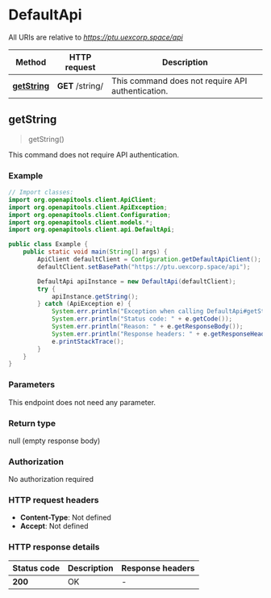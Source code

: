 # DefaultApi

All URIs are relative to *https://ptu.uexcorp.space/api*

| Method | HTTP request | Description |
|------------- | ------------- | -------------|
| [**getString**](DefaultApi.md#getString) | **GET** /string/ | This command does not require API authentication. |



## getString

> getString()

This command does not require API authentication.

### Example

```java
// Import classes:
import org.openapitools.client.ApiClient;
import org.openapitools.client.ApiException;
import org.openapitools.client.Configuration;
import org.openapitools.client.models.*;
import org.openapitools.client.api.DefaultApi;

public class Example {
    public static void main(String[] args) {
        ApiClient defaultClient = Configuration.getDefaultApiClient();
        defaultClient.setBasePath("https://ptu.uexcorp.space/api");

        DefaultApi apiInstance = new DefaultApi(defaultClient);
        try {
            apiInstance.getString();
        } catch (ApiException e) {
            System.err.println("Exception when calling DefaultApi#getString");
            System.err.println("Status code: " + e.getCode());
            System.err.println("Reason: " + e.getResponseBody());
            System.err.println("Response headers: " + e.getResponseHeaders());
            e.printStackTrace();
        }
    }
}
```

### Parameters

This endpoint does not need any parameter.

### Return type

null (empty response body)

### Authorization

No authorization required

### HTTP request headers

- **Content-Type**: Not defined
- **Accept**: Not defined


### HTTP response details
| Status code | Description | Response headers |
|-------------|-------------|------------------|
| **200** | OK |  -  |

